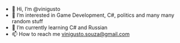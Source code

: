 - 👋 Hi, I’m @vinigusto
- 👀 I’m interested in Game Development, C#, politics and many many random stuff
- 🌱 I’m currently learning C# and Russian
- 📫 How to reach me vinigusto.souza@gmail.com

<!---
vinigusto/vinigusto is a ✨ special ✨ repository because its `README.md` (this file) appears on your GitHub profile.
You can click the Preview link to take a look at your changes.
--->

